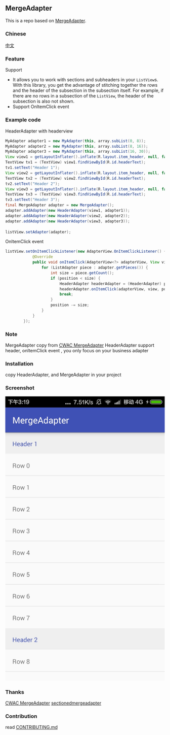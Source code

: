 ## MergeAdapter

This is a repo based on [MergeAdapter](https://github.com/commonsguy/cwac-merge).

### Chinese 
[中文](/README_CN.md)

 
### Feature
 Support 
- It allows you to work with sections and subheaders in your `ListView`s. With this library, you get the advantage of stitching together the rows and the header of the subsection in the subsection itself. For example, if there are no rows in a subsection of the `ListView`, the header of the subsection is also not shown.
- Support OnItemClick event


### Example code

HeaderAdapter with headerview 

```java
MyAdapter adapter1 = new MyAdapter(this, array.subList(0, 8));
MyAdapter adapter2 = new MyAdapter(this, array.subList(8, 16));
MyAdapter adapter3 = new MyAdapter(this, array.subList(16, 30));
View view1 = getLayoutInflater().inflate(R.layout.item_header, null, false);
TextView tv1 = (TextView) view1.findViewById(R.id.headerText);
tv1.setText("Header 1");
View view2 = getLayoutInflater().inflate(R.layout.item_header, null, false);
TextView tv2 = (TextView) view2.findViewById(R.id.headerText);
tv2.setText("Header 2");
View view3 = getLayoutInflater().inflate(R.layout.item_header, null, false);
TextView tv3 = (TextView) view3.findViewById(R.id.headerText);
tv3.setText("Header 3");
final MergeAdapter adapter = new MergeAdapter();
adapter.addAdapter(new HeaderAdapter(view1, adapter1));
adapter.addAdapter(new HeaderAdapter(view2, adapter2));
adapter.addAdapter(new HeaderAdapter(view3, adapter3));

listView.setAdapter(adapter);
```


OnItemClick event 

```java
listView.setOnItemClickListener(new AdapterView.OnItemClickListener() {
            @Override
            public void onItemClick(AdapterView<?> adapterView, View view, int position, long id) {
                for (ListAdapter piece : adapter.getPieces()) {
                    int size = piece.getCount();
                    if (position < size) {
                        HeaderAdapter headerAdapter = (HeaderAdapter) piece;
                        headerAdapter.onItemClick(adapterView, view, position, id);
                        break;
                    }
                    position -= size;
                }
            }
        });
```


### Note
MergeAdapter copy from [CWAC MergeAdapter](https://github.com/commonsguy/cwac-merge)
HeaderAdapter support header, onItemClick event , you only focus on your business adapter

### Installation
copy HeaderAdapter, and MergeAdapter in your project

### Screenshot

![Screenshot](art/mergeadapter_2016_08_28_001.png)

### Thanks
[CWAC MergeAdapter](https://github.com/commonsguy/cwac-merge)
[sectionedmergeadapter](https://github.com/abacritt/sectionedmergeadapter)


### Contribution

 read [CONTRIBUTING.md](/CONTRIBUTING.md)
